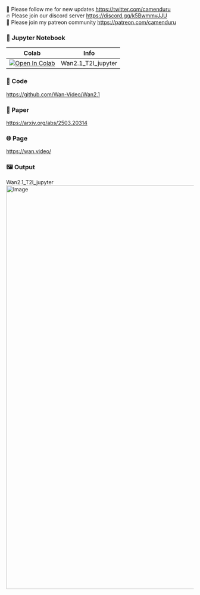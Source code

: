 🐣 Please follow me for new updates https://twitter.com/camenduru <br />
🔥 Please join our discord server https://discord.gg/k5BwmmvJJU <br />
🥳 Please join my patreon community https://patreon.com/camenduru <br />

### 🍊 Jupyter Notebook

| Colab | Info
| --- | --- |
[![Open In Colab](https://colab.research.google.com/assets/colab-badge.svg)](https://colab.research.google.com/github/camenduru/Wan2.1-jupyter/blob/main/Wan2.1_T2I_jupyter.ipynb) | Wan2.1_T2I_jupyter

### 🧬 Code
https://github.com/Wan-Video/Wan2.1

### 📄 Paper
https://arxiv.org/abs/2503.20314

### 🌐 Page
https://wan.video/

### 🖼 Output

Wan2.1_T2I_jupyter
<img width="1920" height="1080" alt="Image" src="https://github.com/user-attachments/assets/047b3eff-e707-49c0-b9ac-53735595d9d8" />
